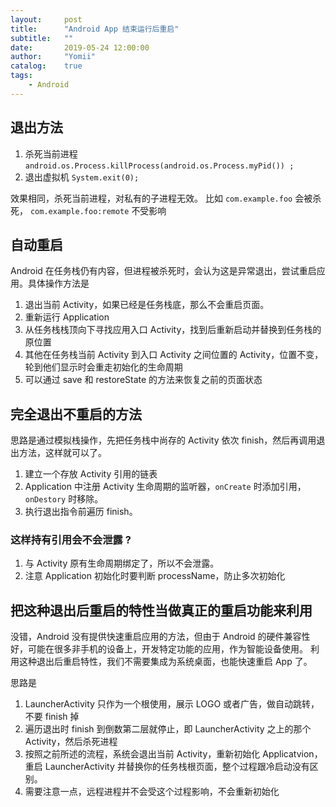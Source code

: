 ```yaml
---
layout:     post
title:      "Android App 结束运行后重启"
subtitle:   ""
date:       2019-05-24 12:00:00
author:     "Yomii"
catalog:    true
tags:
    - Android
---
```



## 退出方法

1. 杀死当前进程 `android.os.Process.killProcess(android.os.Process.myPid()) ;`
2. 退出虚拟机 `System.exit(0);`

效果相同，杀死当前进程，对私有的子进程无效。 比如 `com.example.foo` 会被杀死， `com.example.foo:remote` 不受影响

## 自动重启

Android 在任务栈仍有内容，但进程被杀死时，会认为这是异常退出，尝试重启应用。具体操作方法是

1. 退出当前 Activity，如果已经是任务栈底，那么不会重启页面。
2. 重新运行 Application
3. 从任务栈栈顶向下寻找应用入口 Activity，找到后重新启动并替换到任务栈的原位置
4. 其他在任务栈当前 Activity 到入口 Activity 之间位置的 Activity，位置不变，轮到他们显示时会重走初始化的生命周期
5. 可以通过 save 和 restoreState 的方法来恢复之前的页面状态

## 完全退出不重启的方法

思路是通过模拟栈操作，先把任务栈中尚存的 Activity 依次 finish，然后再调用退出方法，这样就可以了。

1. 建立一个存放 Activity 引用的链表
2. Application 中注册 Activity 生命周期的监听器，`onCreate` 时添加引用，`onDestory` 时移除。
3. 执行退出指令前遍历 finish。

### 这样持有引用会不会泄露 ?

1. 与 Activity 原有生命周期绑定了，所以不会泄露。
2. 注意 Application 初始化时要判断 processName，防止多次初始化

## 把这种退出后重启的特性当做真正的重启功能来利用

没错，Android 没有提供快速重启应用的方法，但由于 Android 的硬件兼容性好，可能在很多非手机的设备上，开发特定功能的应用，作为智能设备使用。
利用这种退出后重启特性，我们不需要集成为系统桌面，也能快速重启 App 了。

思路是

1. LauncherActivity 只作为一个根使用，展示 LOGO 或者广告，做自动跳转，不要 finish 掉
2. 遍历退出时 finish 到倒数第二层就停止，即 LauncherActivity 之上的那个 Activity，然后杀死进程
3. 按照之前所述的流程，系统会退出当前 Activity，重新初始化 Applicatvion，重启 LauncherActivity 并替换你的任务栈根页面，整个过程跟冷启动没有区别。
4. 需要注意一点，远程进程并不会受这个过程影响，不会重新初始化